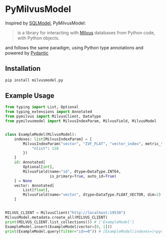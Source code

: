 # PyMilvusModel

Inspired by [SQLModel](https://sqlmodel.tiangolo.com/), PyMilvusModel:

> is a library for interacting with [Milvus](https://milvus.io/) databases from Python code, with Python objects.

and follows the same paradigm, using Python type annotations and powered by [Pydantic](https://docs.pydantic.dev/latest/)

## Installation

```sh
pip install milvusmodel.py
```

## Example Usage

```py
from typing import List, Optional
from typing_extensions import Annotated
from pymilvus import MilvusClient, DataType
from pymilvusmodel import MilvusIndexParam, MilvusField, MilvusModel


class ExampleModel(MilvusModel):
    indexes: list[MilvusIndexParam] = [
        MilvusIndexParam("vector", "IVF_FLAT", "vector_index", metric_type="COSINE", params={
            "nlist": 128
        })
    ]
    id: Annotated[
        Optional[int],
        MilvusField(name="id", dtype=DataType.INT64,
                    is_primary=True, auto_id=True)
    ] = None
    vector: Annotated[
        List[float],
        MilvusField(name="vector", dtype=DataType.FLOAT_VECTOR, dim=2)
    ]


MILVUS_CLIENT = MilvusClient("http://localhost:19530")
MilvusModel.metadata.create_all(MILVUS_CLIENT)
print(MILVUS_CLIENT.list_collections()) # ['ExampleModel']
ExampleModel.insert(ExampleModel(vector=[0, 1]))
print(ExampleModel.query(filter="id>=0")) # [ExampleModel(indexes=[<pymilvusmodel.index.MilvusIndexParam object at 0x105c825d0>], id=456328785400861845, vector=[0.0, 1.0])]
```

